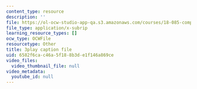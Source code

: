 ```yaml
---
content_type: resource
description: ''
file: https://ol-ocw-studio-app-qa.s3.amazonaws.com/courses/18-085-computational-science-and-engineering-i-fall-2008/6582f6cac46a5f188b3de1f146a869ce_J0pZyXThRmM.vtt
file_type: application/x-subrip
learning_resource_types: []
ocw_type: OCWFile
resourcetype: Other
title: 3play caption file
uid: 6582f6ca-c46a-5f18-8b3d-e1f146a869ce
video_files:
  video_thumbnail_file: null
video_metadata:
  youtube_id: null
---
```


